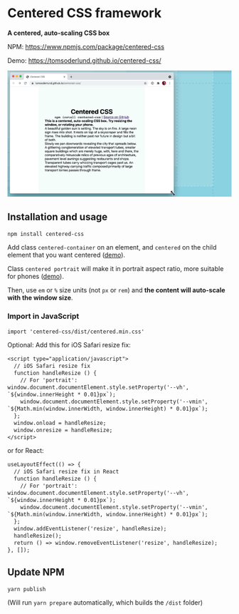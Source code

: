 # Centered CSS framework

**A centered, auto-scaling CSS box**

NPM: https://www.npmjs.com/package/centered-css

Demo: https://tomsoderlund.github.io/centered-css/

![Screenshot of Centered CSS](docs/demo.gif)


## Installation and usage

    npm install centered-css

Add class `centered-container` on an element, and `centered` on the child element that you want centered ([demo](https://tomsoderlund.github.io/centered-css/index.html)).

Class `centered portrait` will make it in portrait aspect ratio, more suitable for phones ([demo](https://tomsoderlund.github.io/centered-css/portrait.html)).

Then, use `em` or `%` size units (not `px` or `rem`) and **the content will auto-scale with the window size**.

### Import in JavaScript

    import 'centered-css/dist/centered.min.css'

Optional: Add this for iOS Safari resize fix:

    <script type="application/javascript">
      // iOS Safari resize fix
      function handleResize () {
        // For 'portrait': window.document.documentElement.style.setProperty('--vh', `${window.innerHeight * 0.01}px`);
        window.document.documentElement.style.setProperty('--vmin', `${Math.min(window.innerWidth, window.innerHeight) * 0.01}px`);
      };
      window.onload = handleResize;
      window.onresize = handleResize;
    </script>

or for React:

    useLayoutEffect(() => {
      // iOS Safari resize fix in React
      function handleResize () {
        // For 'portrait': window.document.documentElement.style.setProperty('--vh', `${window.innerHeight * 0.01}px`);
        window.document.documentElement.style.setProperty('--vmin', `${Math.min(window.innerWidth, window.innerHeight) * 0.01}px`);
      };
      window.addEventListener('resize', handleResize);
      handleResize();
      return () => window.removeEventListener('resize', handleResize);
    }, []);

## Update NPM

    yarn publish

(Will run `yarn prepare` automatically, which builds the `/dist` folder)
